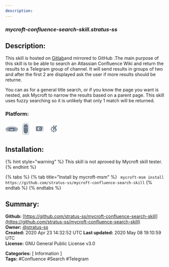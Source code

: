 ```yaml
---
description: 
---
```


### _mycroft-confluence-search-skill.stratus-ss_  
## Description:  
This skill is hosted on [Gitlab](https://gitlab.com/stratus-ss/mycroft-confluence-search-skill)and mirrored to GitHub
.The main purpose of this skill is to be able to search an Atlassian Confluence Wiki and return the results to a Telegram group of channel. It will
send results in groups of two and after the first 2 are displayed ask the user if more results should be returne.

You can as for a general title search, or if you know the page you want is nested, ask Mycroft to narrow the results based on a parent page.
This skill uses fuzzy searching so it is unlikely that only 1 match will be returned.  
  
  
### Platform:  
 ![Mark I](../.gitbook/assets/mark-1-icon.png)  ![Mark II](../.gitbook/assets/mark-2-icon.png)  ![Picroft](../.gitbook/assets/picroft-icon.png)  ![plasmoid](../.gitbook/assets/kde.png)   
## Installation:  
{% hint style="warning" %}
This skill is not aproved by Mycroft skill tester.
{% endhint %}
    
{% tabs %}
{% tab title="Install by mycroft-msm" %}
``` mycroft-msm install https://github.com/stratus-ss/mycroft-confluence-search-skill```
{% endtab %}
  {% endtabs %}
    
## Summary:  
**Github:** [https://github.com/stratus-ss/mycroft-confluence-search-skill](https://github.com/stratus-ss/mycroft-confluence-search-skill)  
**Owner:** [@stratus-ss](https://github.com/stratus-ss)  
**Created:** 2020 Apr 23 14:32:52 UTC  **Last updated:** 2020 May 08 19:10:59 UTC  
**License:** GNU General Public License v3.0  
  
**Categories:** [ Information ]   
**Tags:** \#Confluence \#Search \#Telegram   
